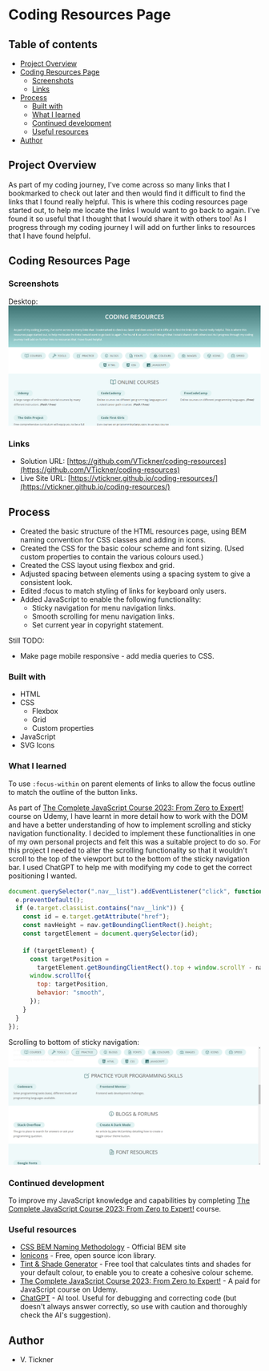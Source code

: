 # Coding Resources Page

## Table of contents

- [Project Overview](#project-overview)
- [Coding Resources Page](#coding-resources-page-1)
  - [Screenshots](#screenshots)
  - [Links](#links)
- [Process](#process)
  - [Built with](#built-with)
  - [What I learned](#what-i-learned)
  - [Continued development](#continued-development)
  - [Useful resources](#useful-resources)
- [Author](#author)

## Project Overview

As part of my coding journey, I've come across so many links that I bookmarked to check out later and then would find it difficult to find the links that I found really helpful. This is where this coding resources page started out, to help me locate the links I would want to go back to again. I've found it so useful that I thought that I would share it with others too! As I progress through my coding journey I will add on further links to resources that I have found helpful.

## Coding Resources Page

### Screenshots

Desktop:  
![Desktop screenshot](./img/desktop-screenshot.jpg)

### Links

- Solution URL: [https://github.com/VTickner/coding-resources](https://github.com/VTickner/coding-resources)
- Live Site URL: [https://vtickner.github.io/coding-resources/](https://vtickner.github.io/coding-resources/)

## Process

- Created the basic structure of the HTML resources page, using BEM naming convention for CSS classes and adding in icons.
- Created the CSS for the basic colour scheme and font sizing. (Used custom properties to contain the various colours used.)
- Created the CSS layout using flexbox and grid.
- Adjusted spacing between elements using a spacing system to give a consistent look.
- Edited :focus to match styling of links for keyboard only users.
- Added JavaScript to enable the following functionality:
  - Sticky navigation for menu navigation links.
  - Smooth scrolling for menu navigation links.
  - Set current year in copyright statement.

Still TODO:

- Make page mobile responsive - add media queries to CSS.

### Built with

- HTML
- CSS
  - Flexbox
  - Grid
  - Custom properties
- JavaScript
- SVG Icons

### What I learned

To use `:focus-within` on parent elements of links to allow the focus outline to match the outline of the button links.

As part of [The Complete JavaScript Course 2023: From Zero to Expert!](https://www.udemy.com/course/the-complete-javascript-course/) course on Udemy, I have learnt in more detail how to work with the DOM and have a better understanding of how to implement scrolling and sticky navigation functionality. I decided to implement these functionalities in one of my own personal projects and felt this was a suitable project to do so. For this project I needed to alter the scrolling functionality so that it wouldn't scroll to the top of the viewport but to the bottom of the sticky navigation bar. I used ChatGPT to help me with modifying my code to get the correct positioning I wanted.

```js
document.querySelector(".nav__list").addEventListener("click", function (e) {
  e.preventDefault();
  if (e.target.classList.contains("nav__link")) {
    const id = e.target.getAttribute("href");
    const navHeight = nav.getBoundingClientRect().height;
    const targetElement = document.querySelector(id);

    if (targetElement) {
      const targetPosition =
        targetElement.getBoundingClientRect().top + window.scrollY - navHeight;
      window.scrollTo({
        top: targetPosition,
        behavior: "smooth",
      });
    }
  }
});
```

Scrolling to bottom of sticky navigation:  
![Sticky navigation screenshot](./img/sticky-nav-screenshot.jpg)

### Continued development

To improve my JavaScript knowledge and capabilities by completing [The Complete JavaScript Course 2023: From Zero to Expert!](https://www.udemy.com/course/the-complete-javascript-course/) course.

### Useful resources

- [CSS BEM Naming Methodology](https://getbem.com/naming/) - Official BEM site
- [Ionicons](https://ionic.io/ionicons) - Free, open source icon library.
- [Tint & Shade Generator](https://maketintsandshades.com/) - Free tool that calculates tints and shades for your default colour, to enable you to create a cohesive colour scheme.
- [The Complete JavaScript Course 2023: From Zero to Expert!](https://www.udemy.com/course/the-complete-javascript-course/) - A paid for JavaScript course on Udemy.
- [ChatGPT](https://chat.openai.com/auth/login) - AI tool. Useful for debugging and correcting code (but doesn't always answer correctly, so use with caution and thoroughly check the AI's suggestion).

## Author

- V. Tickner
